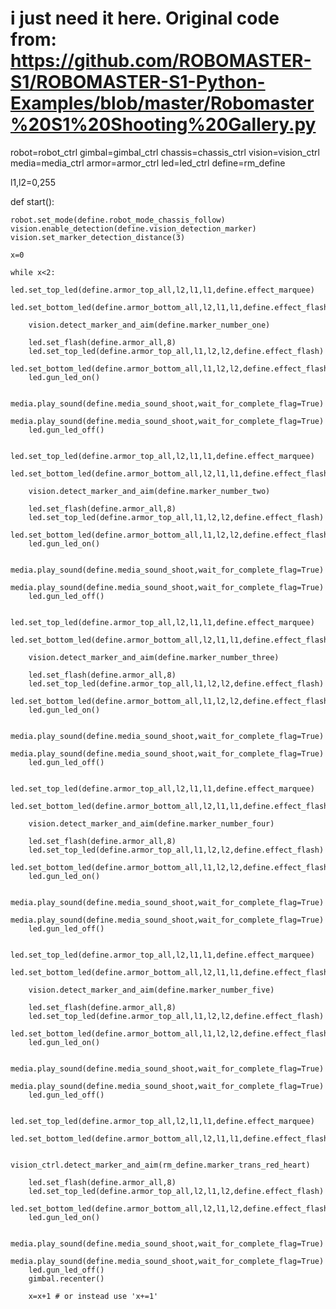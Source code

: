# i just need it here. Original code from: https://github.com/ROBOMASTER-S1/ROBOMASTER-S1-Python-Examples/blob/master/Robomaster%20S1%20Shooting%20Gallery.py

robot=robot_ctrl
gimbal=gimbal_ctrl
chassis=chassis_ctrl
vision=vision_ctrl
media=media_ctrl
armor=armor_ctrl
led=led_ctrl
define=rm_define

l1,l2=0,255

def start():

    robot.set_mode(define.robot_mode_chassis_follow)
    vision.enable_detection(define.vision_detection_marker)
    vision.set_marker_detection_distance(3)

    x=0
    
    while x<2:
        led.set_top_led(define.armor_top_all,l2,l1,l1,define.effect_marquee)
        led.set_bottom_led(define.armor_bottom_all,l2,l1,l1,define.effect_flash)

        vision.detect_marker_and_aim(define.marker_number_one)

        led.set_flash(define.armor_all,8)
        led.set_top_led(define.armor_top_all,l1,l2,l2,define.effect_flash)
        led.set_bottom_led(define.armor_bottom_all,l1,l2,l2,define.effect_flash)
        led.gun_led_on()

        media.play_sound(define.media_sound_shoot,wait_for_complete_flag=True)
        media.play_sound(define.media_sound_shoot,wait_for_complete_flag=True)
        led.gun_led_off()

        led.set_top_led(define.armor_top_all,l2,l1,l1,define.effect_marquee)
        led.set_bottom_led(define.armor_bottom_all,l2,l1,l1,define.effect_flash)
        
        vision.detect_marker_and_aim(define.marker_number_two)

        led.set_flash(define.armor_all,8)
        led.set_top_led(define.armor_top_all,l1,l2,l2,define.effect_flash)
        led.set_bottom_led(define.armor_bottom_all,l1,l2,l2,define.effect_flash)
        led.gun_led_on()

        media.play_sound(define.media_sound_shoot,wait_for_complete_flag=True)
        media.play_sound(define.media_sound_shoot,wait_for_complete_flag=True)
        led.gun_led_off()

        led.set_top_led(define.armor_top_all,l2,l1,l1,define.effect_marquee)
        led.set_bottom_led(define.armor_bottom_all,l2,l1,l1,define.effect_flash)

        vision.detect_marker_and_aim(define.marker_number_three)

        led.set_flash(define.armor_all,8)
        led.set_top_led(define.armor_top_all,l1,l2,l2,define.effect_flash)
        led.set_bottom_led(define.armor_bottom_all,l1,l2,l2,define.effect_flash)
        led.gun_led_on()

        media.play_sound(define.media_sound_shoot,wait_for_complete_flag=True)
        media.play_sound(define.media_sound_shoot,wait_for_complete_flag=True)
        led.gun_led_off()

        led.set_top_led(define.armor_top_all,l2,l1,l1,define.effect_marquee)
        led.set_bottom_led(define.armor_bottom_all,l2,l1,l1,define.effect_flash)

        vision.detect_marker_and_aim(define.marker_number_four)

        led.set_flash(define.armor_all,8)
        led.set_top_led(define.armor_top_all,l1,l2,l2,define.effect_flash)
        led.set_bottom_led(define.armor_bottom_all,l1,l2,l2,define.effect_flash)
        led.gun_led_on()

        media.play_sound(define.media_sound_shoot,wait_for_complete_flag=True)
        media.play_sound(define.media_sound_shoot,wait_for_complete_flag=True)
        led.gun_led_off()

        led.set_top_led(define.armor_top_all,l2,l1,l1,define.effect_marquee)
        led.set_bottom_led(define.armor_bottom_all,l2,l1,l1,define.effect_flash)

        vision.detect_marker_and_aim(define.marker_number_five)

        led.set_flash(define.armor_all,8)
        led.set_top_led(define.armor_top_all,l1,l2,l2,define.effect_flash)
        led.set_bottom_led(define.armor_bottom_all,l1,l2,l2,define.effect_flash)
        led.gun_led_on()

        media.play_sound(define.media_sound_shoot,wait_for_complete_flag=True)
        media.play_sound(define.media_sound_shoot,wait_for_complete_flag=True)
        led.gun_led_off()

        led.set_top_led(define.armor_top_all,l2,l1,l1,define.effect_marquee)
        led.set_bottom_led(define.armor_bottom_all,l2,l1,l1,define.effect_flash)

        vision_ctrl.detect_marker_and_aim(rm_define.marker_trans_red_heart)

        led.set_flash(define.armor_all,8)
        led.set_top_led(define.armor_top_all,l2,l1,l2,define.effect_flash)
        led.set_bottom_led(define.armor_bottom_all,l2,l1,l2,define.effect_flash)
        led.gun_led_on()

        media.play_sound(define.media_sound_shoot,wait_for_complete_flag=True)
        media.play_sound(define.media_sound_shoot,wait_for_complete_flag=True)
        led.gun_led_off()
        gimbal.recenter()
    
        x=x+1 # or instead use 'x+=1'